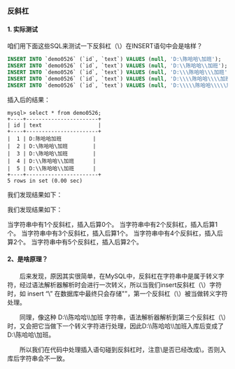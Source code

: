 ### 反斜杠

#### 1. 实际测试

咱们用下面这些SQL来测试一下反斜杠（\）在INSERT语句中会是啥样？

```sql
INSERT INTO `demo0526` (`id`, `text`) VALUES (null, 'D:\陈哈哈\加班');
INSERT INTO `demo0526` (`id`, `text`) VALUES (null, 'D:\\陈哈哈\\加班');
INSERT INTO `demo0526` (`id`, `text`) VALUES (null, 'D:\\\陈哈哈\\\加班');
INSERT INTO `demo0526` (`id`, `text`) VALUES (null, 'D:\\\\陈哈哈\\\\加班');
INSERT INTO `demo0526` (`id`, `text`) VALUES (null, 'D:\\\\\陈哈哈\\\\\加班');
```

插入后的结果：

```shell
mysql> select * from demo0526;
+----+-----------------------+
| id | text                  |
+----+-----------------------+
|  1 | D:陈哈哈加班          |
|  2 | D:\陈哈哈\加班        |
|  3 | D:\陈哈哈\加班        |
|  4 | D:\\陈哈哈\\加班      |
|  5 | D:\\陈哈哈\\加班      |
+----+-----------------------+
5 rows in set (0.00 sec)
```


我们发现结果如下：

我们发现结果如下：

当字符串中有1个反斜杠，插入后算0个。
当字符串中有2个反斜杠，插入后算1个。
当字符串中有3个反斜杠，插入后算1个。
当字符串中有4个反斜杠，插入后算2个。
当字符串中有5个反斜杠，插入后算2个。

#### 2、是啥原理？

  后来发现，原因其实很简单，在MySQL中，反斜杠在字符串中是属于转义字符，经过语法解析器解析时会进行一次转义，所以当我们insert反斜杠（\）字符时，如 insert “\” 在数据库中最终只会存储""，第一个反斜杠（\）被当做转义字符处理。

  同理，像这种 D:\\\陈哈哈\\\加班 字符串，语法解析器解析到第三个反斜杠（\）时，又会把它当做下一个转义字符进行处理，因此D:\\\陈哈哈\\\加班入库后变成了D:\陈哈哈\加班。

  所以我们在代码中处理插入语句碰到反斜杠时，注意\是否已经改成\\，否则入库后字符串会不一致。
